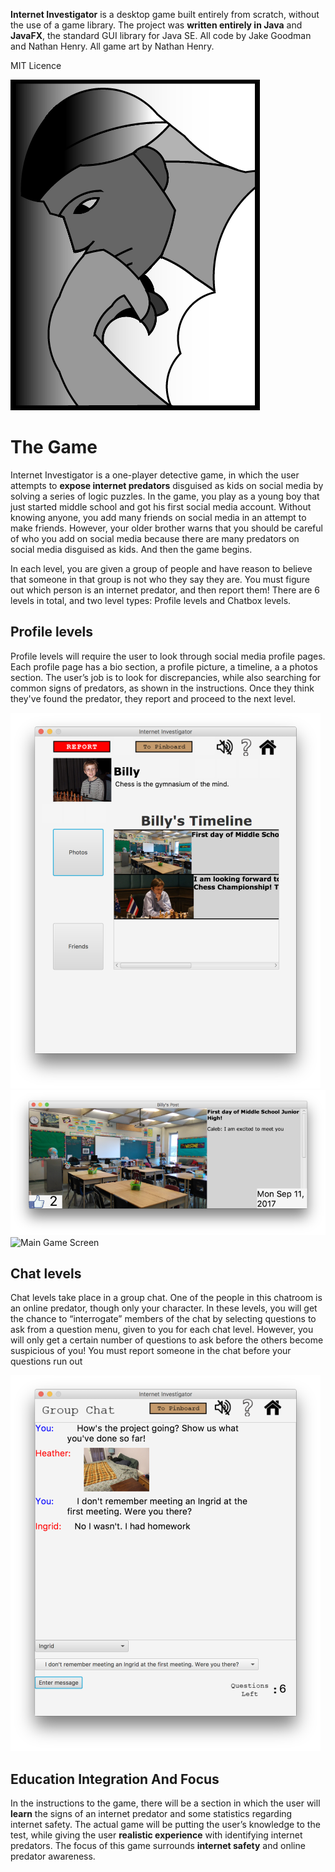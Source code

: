 **Internet Investigator** is a desktop game built entirely from scratch, without the use of a game library. The project 
was **written entirely in Java** and **JavaFX**, the standard GUI library for Java SE. All code by Jake Goodman and 
Nathan Henry. All game art by Nathan Henry.

MIT Licence

![STUMP Logo](src/resources/screens/stump_logo.png "STUMP Logo")


The Game
========
Internet Investigator is a one-player detective game, in which the user attempts to **expose internet predators** 
disguised as kids on social media by solving a series of logic puzzles. In the game, you play as a young boy that just 
started middle school and got his first social media account. Without knowing anyone, you add many friends on social 
media in an attempt to make friends. However, your older brother warns that you should be careful of who you add on 
social media because there are many predators on social media disguised as kids. And then the game begins.

In each level, you are given a group of people and have reason to believe that someone in that group is not who they
say they are. You must figure out which person is an internet predator, and then report them! There are 6 levels in
total, and two level types: Profile levels and Chatbox levels.

Profile levels
---------------
Profile levels will require the user to look through social media profile pages. Each profile page has a bio section, 
a profile picture, a timeline, a a photos section. The user’s job is to look for discrepancies, while also searching 
for common signs of predators, as shown in the instructions. Once they think they've found the predator, they report
and proceed to the next level.

![Profile Page](src/resources/readme/profile.png "Profile Page")
![Picture Post](src/resources/readme/post.png "Picture Post")
![Main Game Screen](src/resources/readme/pinboardg.png "Main Game Screen")


Chat levels
-----------
Chat levels take place in a group chat. One of the people in this chatroom is an online predator, though only your 
character. In these levels, you will get the chance to “interrogate” members of the chat by selecting questions to ask
from a question menu, given to you for each chat level. However, you will only get a certain number of questions to ask 
before the others become suspicious of you! You must report someone in the chat before your questions run out

![Chatbox](src/resources/readme/chatbox.png "Chatbox")

Education Integration And Focus
-------------------------------
In the instructions to the game, there will be a section in which the user will **learn** the signs of an internet 
predator and some statistics regarding internet safety. The actual game will be putting the user’s knowledge to the 
test, while giving the user **realistic experience** with identifying internet predators. The focus of this game
surrounds **internet safety** and online predator awareness.
